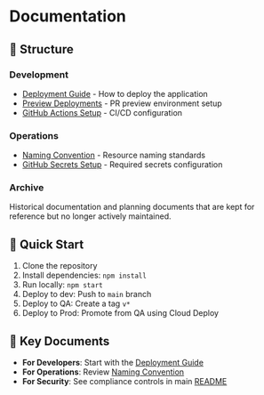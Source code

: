 # Documentation

## 📁 Structure

### Development
- [Deployment Guide](development/deployment-guide.md) - How to deploy the application
- [Preview Deployments](development/preview-deployments.md) - PR preview environment setup
- [GitHub Actions Setup](development/github-actions-setup.md) - CI/CD configuration

### Operations  
- [Naming Convention](operations/naming-convention.md) - Resource naming standards
- [GitHub Secrets Setup](operations/github-secrets-setup.md) - Required secrets configuration

### Archive
Historical documentation and planning documents that are kept for reference but no longer actively maintained.

## 🚀 Quick Start

1. Clone the repository
2. Install dependencies: `npm install`
3. Run locally: `npm start`
4. Deploy to dev: Push to `main` branch
5. Deploy to QA: Create a tag `v*`
6. Deploy to Prod: Promote from QA using Cloud Deploy

## 📖 Key Documents

- **For Developers**: Start with the [Deployment Guide](development/deployment-guide.md)
- **For Operations**: Review [Naming Convention](operations/naming-convention.md)
- **For Security**: See compliance controls in main [README](../README.md)
